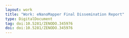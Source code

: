 ```yaml
---
layout: work
title: "Work: eNanoMapper Final Dissemination Report"
type: DigitalDocument
tag: doi:10.5281/ZENODO.345976
doi: doi:10.5281/ZENODO.345976
---
```

